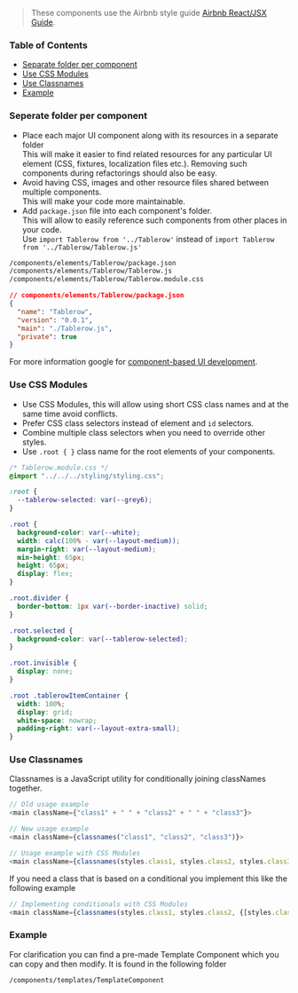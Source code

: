 > These components use the Airbnb style guide
> [Airbnb React/JSX Guide](https://github.com/airbnb/javascript/tree/master/react).

### Table of Contents

- [Separate folder per component](#separate-folder-per-ui-component)
- [Use CSS Modules](#use-css-modules)
- [Use Classnames](#use-classnames)
- [Example](#example)

### Seperate folder per component

- Place each major UI component along with its resources in a separate folder\
  This will make it easier to find related resources for any particular UI element
  (CSS, fixtures, localization files etc.). Removing such components during
  refactorings should also be easy.
- Avoid having CSS, images and other resource files shared between multiple
  components.\
  This will make your code more maintainable.
- Add `package.json` file into each component's folder.\
  This will allow to easily reference such components from other places in your code.\
  Use `import Tablerow from '../Tablerow'` instead of `import Tablerow from '../Tablerow/Tablerow.js'`

```md
/components/elements/Tablerow/package.json
/components/elements/Tablerow/Tablerow.js
/components/elements/Tablerow/Tablerow.module.css
```

```json
// components/elements/Tablerow/package.json
{
  "name": "Tablerow",
  "version": "0.0.1",
  "main": "./Tablerow.js",
  "private": true
}
```

For more information google for
[component-based UI development](https://google.com/search?q=component-based+ui+development).

### Use CSS Modules

- Use CSS Modules, this will allow using short CSS class names and at the same time avoid conflicts.
- Prefer CSS class selectors instead of element and `id` selectors.
- Combine multiple class selectors when you need to override other styles.
- Use `.root { }` class name for the root elements of your components.

```css
/* Tablerow.module.css */
@import "../../../styling/styling.css";

:root {
  --tablerow-selected: var(--grey6);
}

.root {
  background-color: var(--white);
  width: calc(100% - var(--layout-medium));
  margin-right: var(--layout-medium);
  min-height: 65px;
  height: 65px;
  display: flex;
}

.root.divider {
  border-bottom: 1px var(--border-inactive) solid;
}

.root.selected {
  background-color: var(--tablerow-selected);
}

.root.invisible {
  display: none;
}

.root .tablerowItemContainer {
  width: 100%;
  display: grid;
  white-space: nowrap;
  padding-right: var(--layout-extra-small);
}
```

### Use Classnames

Classnames is a JavaScript utility for conditionally joining classNames together.

```JavaScript
// Old usage example
<main className={"class1" + " " + "class2" + " " + "class3"}>
```

```JavaScript
// New usage example
<main className={classnames("class1", "class2", "class3")}>
```

```JavaScript
// Usage example with CSS Modules
<main className={classnames(styles.class1, styles.class2, styles.class3)}>
```

If you need a class that is based on a conditional you implement this like the following example

```JavaScript
// Implementing conditionals with CSS Modules
<main className={classnames(styles.class1, styles.class2, {[styles.class3] : conditional})}>
```

### Example

For clarification you can find a pre-made Template Component which you can copy and then modify.
It is found in the following folder

```md
/components/templates/TemplateComponent
```

